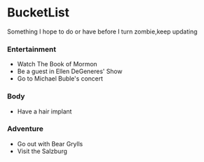 # BucketList
Something I hope to do or have before I turn zombie,keep updating

### Entertainment
* Watch The Book of Mormon
* Be a guest in Ellen DeGeneres' Show
* Go to Michael Buble's concert

### Body
* Have a hair implant

### Adventure
* Go out with Bear Grylls
* Visit the Salzburg
